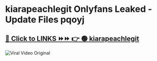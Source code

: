 
 # kiarapeachlegit Onlyfans Leaked - Update Files pqoyj

## <h2><a href="https://clipsfans.com/kiarapeachlegit&ref=git">🔗 Click to LINKS ⏩⏩ 👉 🟢 kiarapeachlegit </a></h2>

<a href="https://clipsfans.com/kiarapeachlegit&ref=git" rel="nofollow" data-target="animated-image.originalLink"><img src="https://i.ibb.co.com/xMMVF88/686577567.gif" alt="Viral Video Original" style="max-width: 100%; display: inline-block;" data-target="animated-image.originalImage"></a>

